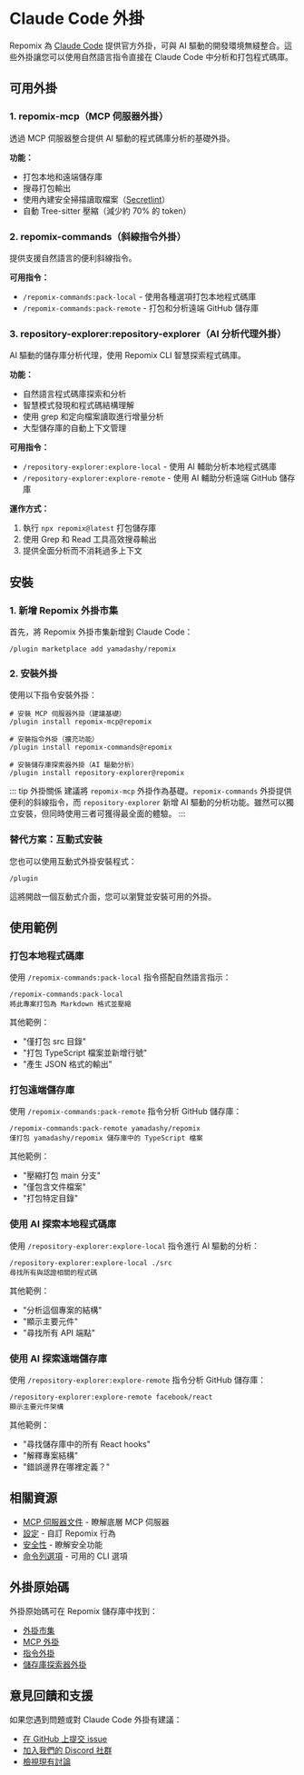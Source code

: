 # Claude Code 外掛

Repomix 為 [Claude Code](https://docs.anthropic.com/en/docs/claude-code/overview) 提供官方外掛，可與 AI 驅動的開發環境無縫整合。這些外掛讓您可以使用自然語言指令直接在 Claude Code 中分析和打包程式碼庫。

## 可用外掛

### 1. repomix-mcp（MCP 伺服器外掛）

透過 MCP 伺服器整合提供 AI 驅動的程式碼庫分析的基礎外掛。

**功能：**
- 打包本地和遠端儲存庫
- 搜尋打包輸出
- 使用內建安全掃描讀取檔案（[Secretlint](https://github.com/secretlint/secretlint)）
- 自動 Tree-sitter 壓縮（減少約 70% 的 token）

### 2. repomix-commands（斜線指令外掛）

提供支援自然語言的便利斜線指令。

**可用指令：**
- `/repomix-commands:pack-local` - 使用各種選項打包本地程式碼庫
- `/repomix-commands:pack-remote` - 打包和分析遠端 GitHub 儲存庫

### 3. repository-explorer:repository-explorer（AI 分析代理外掛）

AI 驅動的儲存庫分析代理，使用 Repomix CLI 智慧探索程式碼庫。

**功能：**
- 自然語言程式碼庫探索和分析
- 智慧模式發現和程式碼結構理解
- 使用 grep 和定向檔案讀取進行增量分析
- 大型儲存庫的自動上下文管理

**可用指令：**
- `/repository-explorer:explore-local` - 使用 AI 輔助分析本地程式碼庫
- `/repository-explorer:explore-remote` - 使用 AI 輔助分析遠端 GitHub 儲存庫

**運作方式：**
1. 執行 `npx repomix@latest` 打包儲存庫
2. 使用 Grep 和 Read 工具高效搜尋輸出
3. 提供全面分析而不消耗過多上下文

## 安裝

### 1. 新增 Repomix 外掛市集

首先，將 Repomix 外掛市集新增到 Claude Code：

```text
/plugin marketplace add yamadashy/repomix
```

### 2. 安裝外掛

使用以下指令安裝外掛：

```text
# 安裝 MCP 伺服器外掛（建議基礎）
/plugin install repomix-mcp@repomix

# 安裝指令外掛（擴充功能）
/plugin install repomix-commands@repomix

# 安裝儲存庫探索器外掛（AI 驅動分析）
/plugin install repository-explorer@repomix
```

::: tip 外掛關係
建議將 `repomix-mcp` 外掛作為基礎。`repomix-commands` 外掛提供便利的斜線指令，而 `repository-explorer` 新增 AI 驅動的分析功能。雖然可以獨立安裝，但同時使用三者可獲得最全面的體驗。
:::

### 替代方案：互動式安裝

您也可以使用互動式外掛安裝程式：

```text
/plugin
```

這將開啟一個互動式介面，您可以瀏覽並安裝可用的外掛。

## 使用範例

### 打包本地程式碼庫

使用 `/repomix-commands:pack-local` 指令搭配自然語言指示：

```text
/repomix-commands:pack-local
將此專案打包為 Markdown 格式並壓縮
```

其他範例：
- "僅打包 src 目錄"
- "打包 TypeScript 檔案並新增行號"
- "產生 JSON 格式的輸出"

### 打包遠端儲存庫

使用 `/repomix-commands:pack-remote` 指令分析 GitHub 儲存庫：

```text
/repomix-commands:pack-remote yamadashy/repomix
僅打包 yamadashy/repomix 儲存庫中的 TypeScript 檔案
```

其他範例：
- "壓縮打包 main 分支"
- "僅包含文件檔案"
- "打包特定目錄"

### 使用 AI 探索本地程式碼庫

使用 `/repository-explorer:explore-local` 指令進行 AI 驅動的分析：

```text
/repository-explorer:explore-local ./src
尋找所有與認證相關的程式碼
```

其他範例：
- "分析這個專案的結構"
- "顯示主要元件"
- "尋找所有 API 端點"

### 使用 AI 探索遠端儲存庫

使用 `/repository-explorer:explore-remote` 指令分析 GitHub 儲存庫：

```text
/repository-explorer:explore-remote facebook/react
顯示主要元件架構
```

其他範例：
- "尋找儲存庫中的所有 React hooks"
- "解釋專案結構"
- "錯誤邊界在哪裡定義？"

## 相關資源

- [MCP 伺服器文件](/guide/mcp-server) - 瞭解底層 MCP 伺服器
- [設定](/guide/configuration) - 自訂 Repomix 行為
- [安全性](/guide/security) - 瞭解安全功能
- [命令列選項](/guide/command-line-options) - 可用的 CLI 選項

## 外掛原始碼

外掛原始碼可在 Repomix 儲存庫中找到：

- [外掛市集](https://github.com/yamadashy/repomix/tree/main/.claude-plugin)
- [MCP 外掛](https://github.com/yamadashy/repomix/tree/main/.claude/plugins/repomix-mcp)
- [指令外掛](https://github.com/yamadashy/repomix/tree/main/.claude/plugins/repomix-commands)
- [儲存庫探索器外掛](https://github.com/yamadashy/repomix/tree/main/.claude/plugins/repository-explorer)

## 意見回饋和支援

如果您遇到問題或對 Claude Code 外掛有建議：

- [在 GitHub 上提交 issue](https://github.com/yamadashy/repomix/issues)
- [加入我們的 Discord 社群](https://discord.gg/wNYzTwZFku)
- [檢視現有討論](https://github.com/yamadashy/repomix/discussions)
